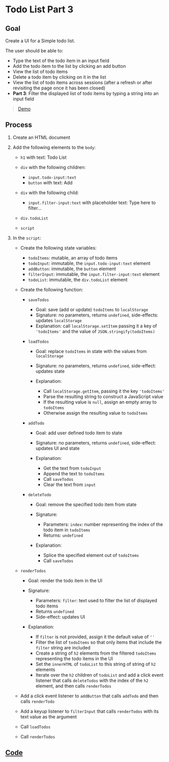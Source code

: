# Todo List Part 3

## Goal

Create a UI for a Simple todo list.

The user should be able to:

- Type the text of the todo item in an input field
- Add the todo item to the list by clicking an add button
- View the list of todo items
- Delete a todo item by clicking on it in the list
- View the list of todo items across sessions (after a refresh or after revisiting the page once it has been closed)
- **Part 3**: Filter the displayed list of todo items by typing a string into an input field

> [Demo](demo.html)

## Process

1. Create an HTML document
2. Add the following elements to the `body`:

   - `h1` with text: Todo List
   - `div` with the following children:

     - `input.todo-input:text`
     - `button` with text: Add

   - `div` with the following child:

     - `input.filter-input:text` with placeholder text: Type here to filter...

   - `div.todoList`
   - `script`

3. In the `script`:

   - Create the following state variables:

     - `todoItems`: mutable, an array of todo items
     - `todoInput`: immutable, the `input.todo-input:text` element
     - `addButton`: immutable, the `button` element
     - `filterInput`: immutable, the `input.filter-input:text` element
     - `todoList`: immutable, the `div.todoList` element

   - Create the following function:

     - `saveTodos`

       - Goal: save (add or update) `todoItems` to `localStorage`
       - Signature: no parameters, returns `undefined`, side-effects: updates `localStorage`
       - Explanation: call `localStorage.setItem` passing it a key of `'todoItems'` and the value of `JSON.stringify(todoItems)`

     - `loadTodos`

       - Goal: replace `todoItems` in state with the values from `localStorage`
       - Signature: no parameters, returns `undefined`, side-effect: updates state
       - Explanation:

         - Call `localStorage.getItem`, passing it the key `'todoItems'`
         - Parse the resulting string to construct a JavaScript value
         - If the resulting value is `null`, assign an empty array to `todoItems`
         - Otherwise assign the resulting value to `todoItems`

     - `addTodo`

       - Goal: add user defined todo item to state
       - Signature: no parameters, returns `undefined`, side-effect: updates UI and state
       - Explanation:

         - Get the text from `todoInput`
         - Append the text to `todoItems`
         - Call `saveTodos`
         - Clear the text from `input`

     - `deleteTodo`

       - Goal: remove the specified todo item from state
       - Signature:

         - Parameters: `index`: number representing the index of the todo item in `todoItems`
         - Returns: `undefined`

       - Explanation:

         - Splice the specified element out of `todoItems`
         - Call `saveTodos`

   - `renderTodos`

     - Goal: render the todo item in the UI
     - Signature:

       - Parameters: `filter`: text used to filter the list of displayed todo items
       - Returns `undefined`
       - Side-effect: updates UI

     - Explanation:

       - If `filter` is not provided, assign it the default value of `''`
       - Filter the list of `todoItems` so that only items that include the `filter` string are included
       - Create a string of `h2` elements from the filtered `todoItems` representing the todo items in the UI
       - Set the `innerHTML` of `todoList` to this string of string of `h2` elements
       - Iterate over the `h2` children of `todoList` and add a click event listener that calls `deleteTodos` with the index of the `h2` element, and then calls `renderTodos`

   - Add a click event listener to `addButton` that calls `addTodo` and then calls `renderTodo`
   - Add a keyup listener to `filterInput` that calls `renderTodos` with its text value as the argument
   - Call `loadTodos`
   - Call `renderTodos`

## [Code](index.html)
